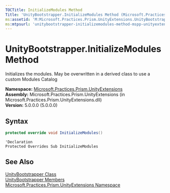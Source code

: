 ```yaml
---
TOCTitle: InitializeModules Method
Title: 'UnityBootstrapper.InitializeModules Method (Microsoft.Practices.Prism.UnityExtensions)'
ms:assetid: 'M:Microsoft.Practices.Prism.UnityExtensions.UnityBootstrapper.InitializeModules'
ms:mtpsurl: 'unitybootstrapper-initializemodules-method-mspp-unityextensions.md'
---
```


# UnityBootstrapper.InitializeModules Method

Initializes the modules. May be overwritten in a derived class to use a custom Modules Catalog

**Namespace:** [Microsoft.Practices.Prism.UnityExtensions](/patterns-practices/reference/mspp-unityextensions-namespace)  
**Assembly:** Microsoft.Practices.Prism.UnityExtensions (in Microsoft.Practices.Prism.UnityExtensions.dll)  
**Version:** 5.0.0.0 (5.0.0.0)

## Syntax
```C#
protected override void InitializeModules()
```
```VB
'Declaration
Protected Overrides Sub InitializeModules
```

## See Also

[UnityBootstrapper Class](/patterns-practices/reference/unitybootstrapper-class-mspp-unityextensions)  
[UnityBootstrapper Members](/patterns-practices/reference/unitybootstrapper-members-mspp-unityextensions)  
[Microsoft.Practices.Prism.UnityExtensions Namespace](/patterns-practices/reference/mspp-unityextensions-namespace)  